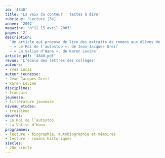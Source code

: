```yaml
---
id: '4840'
title: 'La voix du conteur : textes à dire'
rubrique: 'Lecture [3e]'
annee: '2002'
magazine: 'n°12 15 avril 2003'
pages: '2'
description: 
  'Un article qui propose de lire des extraits de romans aux élèves de troisième.
  – « Le Roi de l’autostop », de Jean-Jacques Greif
  – « La Valise d’Hana », de Karen Levine'
article_pdf: '4840.pdf'
revue: 'L’école des lettres des collèges'
auteurs:
- Yves Lucas
auteur_jeunesse:
- Jean-Jacques Greif
- Karen Levine
disciplines:
- français
jeunesse:
- littérature jeunesse
niveau_etudes:
- troisième
oeuvres:
- Le Roi de l’autostop
- La Valise d’Hana
programmes:
- lecture - biographie, autobiographie et mémoires
- lecture - romans historiques
siecles:
- 20e siècle
---
```

